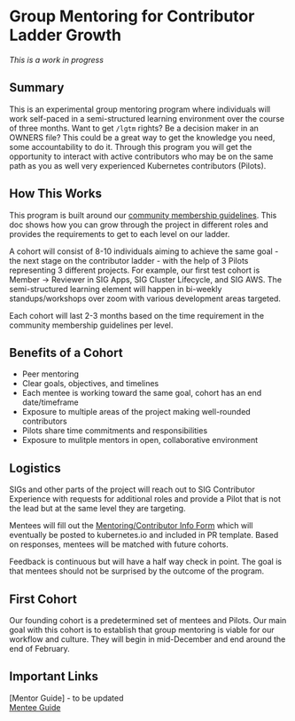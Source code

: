 # Group Mentoring for Contributor Ladder Growth
*This is a work in progress*

## Summary
This is an experimental group mentoring program where individuals will work self-paced in a semi-structured learning environment over the course of three months. Want to get `/lgtm` rights? Be a decision maker in an OWNERS file? This could be a great way to get the knowledge you need, some accountability to do it.  Through this program you will get the opportunity to interact with active contributors who may be on the same path as you as well very experienced Kubernetes contributors (Pilots). 

## How This Works
This program is built around our [community membership guidelines](/community-membership.md). This doc shows how you can grow through the project in different roles and provides the requirements to get to each level on our ladder.

A cohort will consist of 8-10 individuals aiming to achieve the same goal - the next stage on the contributor ladder - with the help of 3 Pilots representing 3 different projects. For example, our first test cohort is Member -> Reviewer in SIG Apps, SIG Cluster Lifecycle, and SIG AWS. The semi-structured learning element will happen in bi-weekly standups/workshops over zoom with various development areas targeted. 

Each cohort will last 2-3 months based on the time requirement in the community membership guidelines per level.

## Benefits of a Cohort
* Peer mentoring  
* Clear goals, objectives, and timelines  
* Each mentee is working toward the same goal, cohort has an end date/timeframe  
* Exposure to multiple areas of the project making well-rounded contributors  
* Pilots share time commitments and responsibilities  
* Exposure to mulitple mentors in open, collaborative environment

## Logistics
SIGs and other parts of the project will reach out to SIG Contributor Experience with requests for additional roles and provide a Pilot that is not the lead but at the same level they are targeting.

Mentees will fill out the [Mentoring/Contributor Info Form](https://goo.gl/forms/SHWAiZ9Ih1qwuJbs1) which will eventually be posted to kubernetes.io and included in PR template. Based on responses, mentees will be matched with future cohorts.

Feedback is continuous but will have a half way check in point. The goal is that mentees should not be surprised by the outcome of the program.

## First Cohort
Our founding cohort is a predetermined set of mentees and Pilots. Our main goal with this cohort is to establish that group mentoring is viable for our workflow and culture. They will begin in mid-December and end around the end of February. 

## Important Links
[Mentor Guide]  - to be updated  
[Mentee Guide](/mentoring/group-mentee-guide.md)

